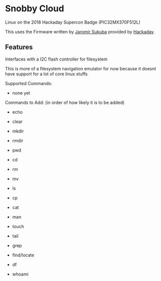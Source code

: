 # Snobby Cloud
Linux on the 2018 Hackaday Supercon Badge (PIC32MX370F512L)

This uses the Firmware written by [Jaromir Sukuba](https://github.com/jaromir-sukuba) provided by [Hackaday](https://github.com/Hack-a-Day/basic-badge).

## Features
Interfaces with a I2C flash controller for filesystem

This is more of a filesystem navigation emulator for now because it doesnt have support for a lot of core linux stuffs

Supported Commands:
- none yet

Commands to Add: (in order of how likely it is to be added)
- echo
- clear
- mkdir
- rmdir
- pwd
- cd
- rm
- mv
- ls
- cp
- cat
- man

- touch
- tail
- grep
- find/locate
- df
- whoami
